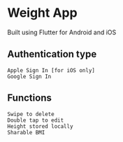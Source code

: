 # Weight App
Built using Flutter for Android and iOS

## Authentication type
```
Apple Sign In [for iOS only]
Google Sign In
```

## Functions
```
Swipe to delete
Double tap to edit
Height stored locally
Sharable BMI
```